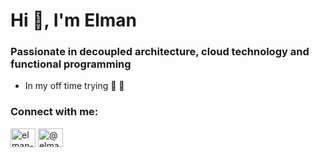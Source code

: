 # Hi 👋, I'm Elman 
### Passionate in decoupled architecture, cloud technology and functional programming

- In my off time trying 🏹 🎾

 ### Connect with me:
<p align="left">
<a href="https://linkedin.com/in/elman-hasa" target="blank"><img align="center" src="https://cdn.jsdelivr.net/npm/simple-icons@3.0.1/icons/linkedin.svg" alt="elman-hasa" height="30" width="40" /></a>
<a href="https://medium.com/@elmanhasa" target="blank"><img align="center" src="https://cdn.jsdelivr.net/npm/simple-icons@3.1.0/icons/medium.svg" alt="@elmanhasa" height="30" width="40" /></a>
</p>
